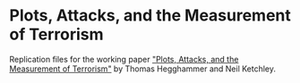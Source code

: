 # Plots, Attacks, and the Measurement of Terrorism

Replication files for the working paper ["Plots, Attacks, and the Measurement of Terrorism"](https://osf.io/preprints/socarxiv/t72yj) by Thomas Hegghammer and Neil Ketchley.

